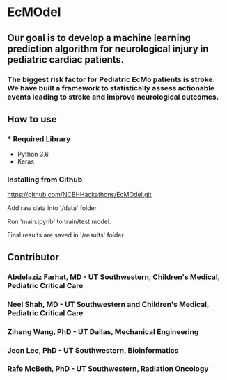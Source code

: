 # EcMOdel

## Our goal is to develop a machine learning prediction algorithm for neurological injury in pediatric cardiac patients.

### The biggest risk factor for Pediatric EcMo patients is stroke.  We have built a framework to statistically assess actionable events leading to stroke and improve neurological outcomes.  


## How to use
### * Required Library
 - Python 3.6
 - Keras
 
### Installing from Github

https://github.com/NCBI-Hackathons/EcMOdel.git

Add raw data into '/data' folder.

Run 'main.ipynb' to train/test model.

Final results are saved in '/results' folder.

## Contributor 

### Abdelaziz Farhat, MD - UT Southwestern, Children's Medical, Pediatric Critical Care
### Neel Shah, MD  - UT Southwestern and Children's Medical, Pediatric Critical Care
### Ziheng Wang, PhD - UT Dallas, Mechanical Engineering
### Jeon Lee, PhD - UT Southwestern, Bioinformatics
### Rafe McBeth, PhD - UT Southwestern, Radiation Oncology
